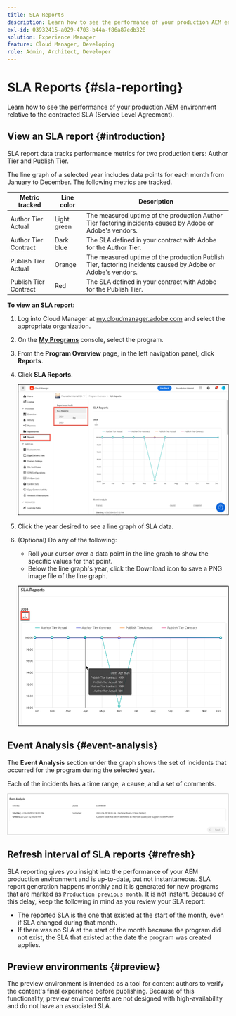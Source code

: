 ```yaml
---
title: SLA Reports
description: Learn how to see the performance of your production AEM environment relative to the contracted Service Level Agreement.
exl-id: 03932415-a029-4703-b44a-f86a87edb328
solution: Experience Manager
feature: Cloud Manager, Developing
role: Admin, Architect, Developer
---
```


# SLA Reports {#sla-reporting} 

Learn how to see the performance of your production AEM environment relative to the contracted SLA (Service Level Agreement).

## View an SLA report {#introduction}

SLA report data tracks performance metrics for two production tiers: Author Tier and Publish Tier. 

The line graph of a selected year includes data points for each month from January to December. The following metrics are tracked.

| Metric tracked | Line color | Description |
| --- | --- | --- |
| Author Tier Actual | Light green | The measured uptime of the production Author Tier factoring incidents caused by Adobe or Adobe's vendors. |
| Author Tier Contract  | Dark blue | The SLA defined in your contract with Adobe for the Author Tier. |
| Publish Tier Actual | Orange | The measured uptime of the production Publish Tier, factoring incidents caused by Adobe or Adobe's vendors. |
| Publish Tier Contract | Red | The SLA defined in your contract with Adobe for the Publish Tier. |

**To view an SLA report:**

1. Log into Cloud Manager at [my.cloudmanager.adobe.com](https://my.cloudmanager.adobe.com/) and select the appropriate organization.

1. On the **[My Programs](/help/implementing/cloud-manager/navigation.md#my-programs)** console, select the program.

1. From the **Program Overview** page, in the left navigation panel, click **Reports**.

1. Click **SLA Reports**. 

    ![SLA report line graph](/help/implementing/cloud-manager/assets/cm-sla-report.png)

1. Click the year desired to see a line graph of SLA data.

1. (Optional) Do any of the following:

    * Roll your cursor over a data point in the line graph to show the specific values for that point.
    * Below the line graph's year, click the Download icon to save a PNG image file of the line graph. 

    ![Showing detailed data](/help/implementing/cloud-manager/assets/cm-sla-download.png)

## Event Analysis {#event-analysis}

The **Event Analysis** section under the graph shows the set of incidents that occurred for the program during the selected year. 

Each of the incidents has a time range, a cause, and a set of comments.

![Event Analysis example](assets/sla-reporting-c.png)

## Refresh interval of SLA reports {#refresh}

SLA reporting gives you insight into the performance of your AEM production environment and is up-to-date, but not instantaneous. SLA report generation happens monthly and it is generated for new programs that are marked as `Production previous month`. It is not instant. Because of this delay, keep the following in mind as you review your SLA report:

* The reported SLA is the one that existed at the start of the month, even if SLA changed during that month.
* If there was no SLA at the start of the month because the program did not exist, the SLA that existed at the date the program was created applies.

## Preview environments {#preview}

The preview environment is intended as a tool for content authors to verify the content's final experience before publishing. Because of this functionality, preview environments are not designed with high-availability and do not have an associated SLA.
